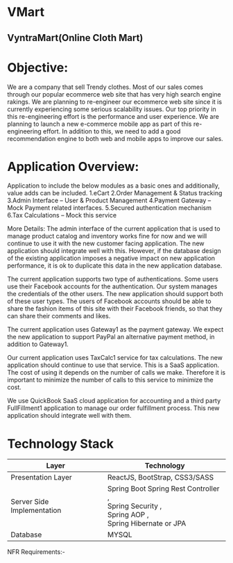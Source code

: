 # VMart

## VyntraMart(Online Cloth Mart)

# Objective:

  We are a company that sell Trendy clothes. Most of our sales comes through our popular ecommerce web site that has very high search engine rakings. We are planning to re-engineer our ecommerce web site since it is currently experiencing some serious scalability issues.
Our top priority in this re-engineering effort is the performance and user experience. We are planning to launch a new e-commerce mobile app as part of this re-engineering effort. In addition to this, we need to add a good recommendation engine to both web and mobile apps to improve our sales.

# Application Overview:
Application to include the below modules as a basic ones and additionally, value adds can be included.
    1.eCart
    2.Order Management & Status tracking
    3.Admin Interface – User & Product Management
    4.Payment Gateway – Mock Payment related interfaces.
    5.Secured authentication mechanism
    6.Tax Calculations – Mock this service
    
More Details:
     The admin interface of the current application that is used to manage product catalog and inventory works fine for now and we will continue to use it with the new customer facing application. The new application should integrate well with this. However, if the database design of the existing application imposes a negative impact on new application performance, it is ok to duplicate this data in the new application database.
  
   The current application supports two type of authentications. Some users use their Facebook accounts for the authentication. Our system manages the credentials of the other users. The new application should support both of these user types. The users of Facebook accounts should be able to share the fashion items of this site with their Facebook friends, so that they can share their comments and likes.
    
   The current application uses Gateway1 as the payment gateway. We expect the new application to support PayPal an alternative payment method, in addition to Gateway1.
    
   Our current application uses TaxCalc1 service for tax calculations. The new application should continue to use that service. This is a SaaS application. The cost of using it depends on the number of calls we make. Therefore it is important to minimize the number of calls to this service to minimize the cost.
    
   We use QuickBook SaaS cloud application for accounting and a third party FullFillment1 application to manage our order fulfillment process. This new application should integrate well with them.
    
    
# Technology Stack

| Layer  | Technology |
| ------------- | ------------- |
| Presentation Layer  | ReactJS, BootStrap, CSS3/SASS  |
| Server Side Implementation  | Spring Boot Spring Rest Controller , </br>Spring Security , </br>Spring AOP ,</br> Spring Hibernate or JPA  |
| Database  | MYSQL  |


NFR Requirements:-

